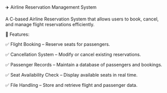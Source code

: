 ✈️ Airline Reservation Management System

A C-based Airline Reservation System that allows users to book, cancel, and manage flight reservations efficiently.

🚀 Features:

✅ Flight Booking – Reserve seats for passengers.

✅ Cancellation System – Modify or cancel existing reservations.

✅ Passenger Records – Maintain a database of passengers and bookings.

✅ Seat Availability Check – Display available seats in real time.

✅ File Handling – Store and retrieve flight and passenger data.
